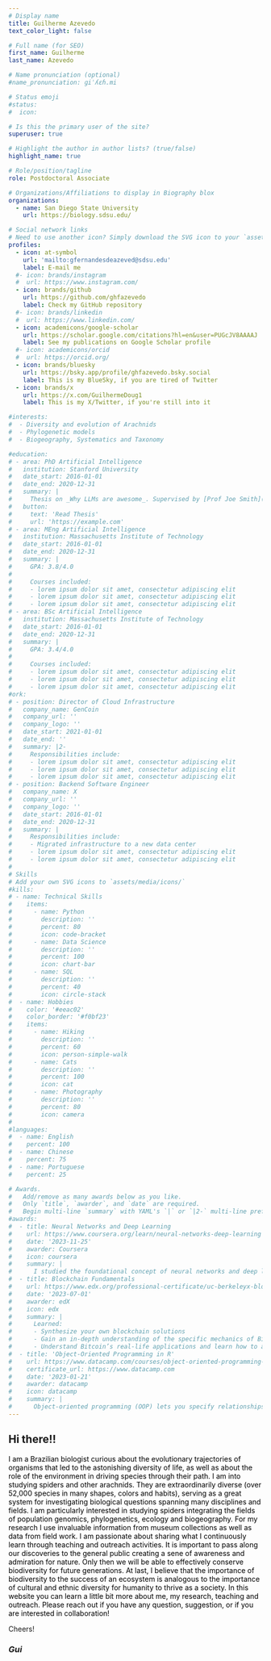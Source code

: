 ```yaml
---
# Display name
title: Guilherme Azevedo
text_color_light: false

# Full name (for SEO)
first_name: Guilherme
last_name: Azevedo

# Name pronunciation (optional)
#name_pronunciation: ɡiˈʎɛɦ.mi

# Status emoji
#status:
#  icon: 

# Is this the primary user of the site?
superuser: true

# Highlight the author in author lists? (true/false)
highlight_name: true

# Role/position/tagline
role: Postdoctoral Associate

# Organizations/Affiliations to display in Biography blox
organizations:
  - name: San Diego State University
    url: https://biology.sdsu.edu/

# Social network links
# Need to use another icon? Simply download the SVG icon to your `assets/media/icons/` folder.
profiles:
  - icon: at-symbol
    url: 'mailto:gfernandesdeazeved@sdsu.edu'
    label: E-mail me
  #- icon: brands/instagram
  #  url: https://www.instagram.com/
  - icon: brands/github
    url: https://github.com/ghfazevedo
    label: Check my GitHub repository
  #- icon: brands/linkedin
  #  url: https://www.linkedin.com/
  - icon: academicons/google-scholar
    url: https://scholar.google.com/citations?hl=en&user=PUGcJV8AAAAJ
    label: See my publications on Google Scholar profile
  #- icon: academicons/orcid
  #  url: https://orcid.org/
  - icon: brands/bluesky
    url: https://bsky.app/profile/ghfazevedo.bsky.social
    label: This is my BlueSky, if you are tired of Twitter
  - icon: brands/x
    url: https://x.com/GuilhermeDoug1
    label: This is my X/Twitter, if you're still into it

#interests:
#  - Diversity and evolution of Arachnids
#  - Phylogenetic models
#  - Biogeography, Systematics and Taxonomy

#education:
# - area: PhD Artificial Intelligence
#   institution: Stanford University
#   date_start: 2016-01-01
#   date_end: 2020-12-31
#   summary: |
#     Thesis on _Why LLMs are awesome_. Supervised by [Prof Joe Smith](https://example.com). Presented papers at 5 IEEE conferences with the contributions being published in 2 Springer journals.
#   button:
#     text: 'Read Thesis'
#     url: 'https://example.com'
# - area: MEng Artificial Intelligence
#   institution: Massachusetts Institute of Technology
#   date_start: 2016-01-01
#   date_end: 2020-12-31
#   summary: |
#     GPA: 3.8/4.0
#
#     Courses included:
#     - lorem ipsum dolor sit amet, consectetur adipiscing elit
#     - lorem ipsum dolor sit amet, consectetur adipiscing elit
#     - lorem ipsum dolor sit amet, consectetur adipiscing elit
# - area: BSc Artificial Intelligence
#   institution: Massachusetts Institute of Technology
#   date_start: 2016-01-01
#   date_end: 2020-12-31
#   summary: |
#     GPA: 3.4/4.0
#     
#     Courses included:
#     - lorem ipsum dolor sit amet, consectetur adipiscing elit
#     - lorem ipsum dolor sit amet, consectetur adipiscing elit
#     - lorem ipsum dolor sit amet, consectetur adipiscing elit
#ork:
# - position: Director of Cloud Infrastructure
#   company_name: GenCoin
#   company_url: ''
#   company_logo: ''
#   date_start: 2021-01-01
#   date_end: ''
#   summary: |2-
#     Responsibilities include:
#     - lorem ipsum dolor sit amet, consectetur adipiscing elit
#     - lorem ipsum dolor sit amet, consectetur adipiscing elit
#     - lorem ipsum dolor sit amet, consectetur adipiscing elit
# - position: Backend Software Engineer
#   company_name: X
#   company_url: ''
#   company_logo: ''
#   date_start: 2016-01-01
#   date_end: 2020-12-31
#   summary: |
#     Responsibilities include:
#     - Migrated infrastructure to a new data center
#     - lorem ipsum dolor sit amet, consectetur adipiscing elit
#     - lorem ipsum dolor sit amet, consectetur adipiscing elit
#
# Skills
# Add your own SVG icons to `assets/media/icons/`
#kills:
# - name: Technical Skills
#    items:
#      - name: Python
#        description: ''
#        percent: 80
#        icon: code-bracket
#      - name: Data Science
#        description: ''
#        percent: 100
#        icon: chart-bar
#      - name: SQL
#        description: ''
#        percent: 40
#        icon: circle-stack
#  - name: Hobbies
#    color: '#eeac02'
#    color_border: '#f0bf23'
#    items:
#      - name: Hiking
#        description: ''
#        percent: 60
#        icon: person-simple-walk
#      - name: Cats
#        description: ''
#        percent: 100
#        icon: cat
#      - name: Photography
#        description: ''
#        percent: 80
#        icon: camera
#
#languages:
#  - name: English
#    percent: 100
#  - name: Chinese
#    percent: 75
#  - name: Portuguese
#    percent: 25

# Awards.
#   Add/remove as many awards below as you like.
#   Only `title`, `awarder`, and `date` are required.
#   Begin multi-line `summary` with YAML's `|` or `|2-` multi-line prefix and indent 2 spaces below.
#awards:
#  - title: Neural Networks and Deep Learning
#    url: https://www.coursera.org/learn/neural-networks-deep-learning
#    date: '2023-11-25'
#    awarder: Coursera
#    icon: coursera
#    summary: |
#      I studied the foundational concept of neural networks and deep learning. By the end, I was familiar with the significant technological #trends driving the rise of deep learning; build, train, and apply fully connected deep neural networks; implement efficient (vectorized) #neural networks; identify key parameters in a neural network’s architecture; and apply deep learning to your own applications.
#  - title: Blockchain Fundamentals
#    url: https://www.edx.org/professional-certificate/uc-berkeleyx-blockchain-fundamentals
#    date: '2023-07-01'
#    awarder: edX
#    icon: edx
#    summary: |
#      Learned:
#      - Synthesize your own blockchain solutions
#      - Gain an in-depth understanding of the specific mechanics of Bitcoin
#      - Understand Bitcoin’s real-life applications and learn how to attack and destroy Bitcoin, Ethereum, smart contracts and Dapps, and #alternatives to Bitcoin’s Proof-of-Work consensus algorithm
#  - title: 'Object-Oriented Programming in R'
#    url: https://www.datacamp.com/courses/object-oriented-programming-with-s3-and-r6-in-r
#    certificate_url: https://www.datacamp.com
#    date: '2023-01-21'
#    awarder: datacamp
#    icon: datacamp
#    summary: |
#      Object-oriented programming (OOP) lets you specify relationships between functions and the objects that they can act on, helping you manage complexity in your code. This is an intermediate level course, providing an introduction to OOP, using the S3 and R6 systems. S3 is #a reat day-to-day R programming tool that simplifies some of the functions that you write. R6 is especially useful for industry-specific analyses, working with web APIs, and building GUIs.
---
```


## Hi there!!  

<p style="color:#000000 ">I am a Brazilian biologist curious about the evolutionary trajectories of organisms that led to the astonishing diversity of life, as well as about the role of the environment in driving species through their path. I am into studying spiders and other arachnids. They are extraordinarily diverse (over 52,000 species in many shapes, colors and habits), serving as a great system for investigating biological questions spanning many disciplines and fields. I am particularly interested in studying spiders integrating the fields of population genomics, phylogenetics, ecology and biogeography. For my research I use invaluable information from museum collections as well as data from field work. I am passionate about sharing what I continuously learn through teaching and outreach activities. It is important to pass along our discoveries to the general public creating a sene of awareness and admiration for nature. Only then we will be able to effectively conserve biodiversity for future generations. At last, I believe that the importance of biodiversity to the success of an ecosystem is analogous to the importance of cultural and ethnic diversity for humanity to thrive as a society. In this website you can learn a little bit more about me, my research, teaching and outreach.  
Please reach out if you have any question, suggestion, or if you are interested in collaboration! 

Cheers!

### *Gui*























</p>


















